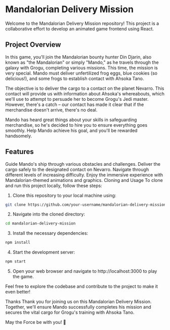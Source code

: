
# Mandalorian Delivery Mission
Welcome to the Mandalorian Delivery Mission repository! This project is a collaborative effort to develop an animated game frontend using React.

## Project Overview
In this game, you'll join the Mandalorian bounty hunter Din Djarin, also known as "the Mandalorian" or simply "Mando," as he travels through the galaxy with Grogu, completing various missions. This time, the mission is very special. Mando must deliver unfertilized frog eggs, blue cookies (so delicious!), and some frogs to establish contact with Ahsoka Tano.

The objective is to deliver the cargo to a contact on the planet Nevarro. This contact will provide us with information about Ahsoka's whereabouts, which we'll use to attempt to persuade her to become Grogu's Jedi master. However, there's a catch – our contact has made it clear that if the merchandise doesn't arrive, there's no deal.

Mando has heard great things about your skills in safeguarding merchandise, so he's decided to hire you to ensure everything goes smoothly. Help Mando achieve his goal, and you'll be rewarded handsomely.

## Features
Guide Mando's ship through various obstacles and challenges.
Deliver the cargo safely to the designated contact on Nevarro.
Navigate through different levels of increasing difficulty.
Enjoy the immersive experience with Mandalorian-themed animations and graphics.
Cloning and Usage
To clone and run this project locally, follow these steps:

1. Clone this repository to your local machine using:

```bash
git clone https://github.com/your-username/mandalorian-delivery-mission.git
```

2. Navigate into the cloned directory:

```bash
cd mandalorian-delivery-mission
```

3. Install the necessary dependencies:

```bash
npm install
```

4. Start the development server:

```bash
npm start
```

5. Open your web browser and navigate to http://localhost:3000 to play the game.

Feel free to explore the codebase and contribute to the project to make it even better!

Thanks
Thank you for joining us on this Mandalorian Delivery Mission. Together, we'll ensure Mando successfully completes his mission and secures the vital cargo for Grogu's training with Ahsoka Tano.

May the Force be with you! 🌌